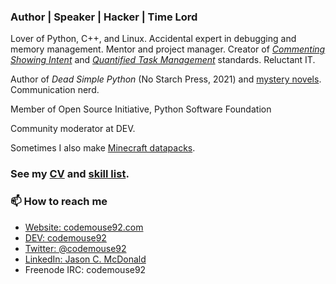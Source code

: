 ### Author | Speaker | Hacker | Time Lord

Lover of Python, C++, and Linux. Accidental expert in debugging and memory management. Mentor and project manager. Creator of [*Commenting Showing Intent*](https://standards.mousepawmedia.com/csi.html) and [*Quantified Task Management*](https://standards.mousepawmedia.com/qtm.html) standards. Reluctant IT.

Author of *Dead Simple Python* (No Starch Press, 2021) and [mystery novels](https://ajcharlesonpublishing.com/books/noah-clue-pi). Communication nerd.

Member of Open Source Initiative, Python Software Foundation

Community moderator at DEV.

Sometimes I also make [Minecraft datapacks](https://www.planetminecraft.com/member/codemouse92/).

### See my [CV](https://indeliblebluepen.com/downloads/JasonCMcDonald_CV.pdf) and [skill list](https://gist.github.com/CodeMouse92/f7bbdabbafe77f926dd263cb92e1c485).

### 📫 How to reach me

* [Website: codemouse92.com](https://codemouse92.com)
* [DEV: codemouse92](https://dev.to/codemouse92)
* [Twitter: @codemouse92](https://twitter.com/codemouse92)
* [LinkedIn: Jason C. McDonald](https://linkedin.com/in/codemouse92)
* Freenode IRC: codemouse92
